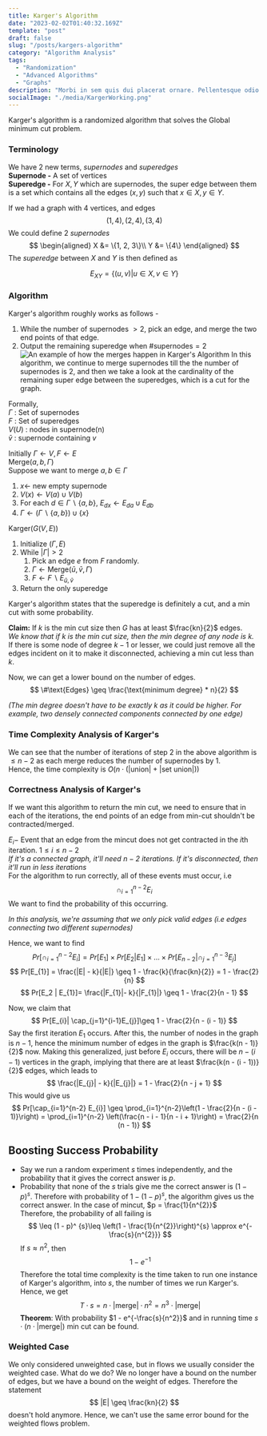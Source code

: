 ```yaml
---
title: Karger's Algorithm
date: "2023-02-02T01:40:32.169Z"
template: "post"
draft: false
slug: "/posts/kargers-algorithm"
category: "Algorithm Analysis"
tags:
  - "Randomization"
  - "Advanced Algorithms"
  - "Graphs"
description: "Morbi in sem quis dui placerat ornare. Pellentesque odio nisi, euismod in, pharetra a, ultricies in, diam. Sed arcu. Cras consequat."
socialImage: "./media/KargerWorking.png"
---
```

Karger's algorithm is a randomized algorithm that solves the Global minimum cut problem.
### Terminology
We have 2 new terms, *supernodes* and *superedges*\
**Supernode -** A set of vertices\
**Superedge -** For $X,Y$  which are supernodes, the super edge between them is a set which contains all the edges $(x, y)$ such that $x \in X, y \in Y$.

If we had a graph with 4 vertices, and edges
$$
(1, 4), (2, 4), (3, 4)
$$
We could define 2 *supernodes*
$$
\begin{aligned}
X &= \{1, 2, 3\}\\
Y &= \{4\}
\end{aligned}
$$
The *superedge* between $X$ and $Y$ is then defined as

$$
E_{XY} = \{(u, v) | u \in X, v \in Y\}
$$
### Algorithm
Karger's algorithm roughly works as follows -
1. While the number of supernodes $> 2$, pick an edge, and merge the two end points of that edge.
2. Output the remaining superedge when $\#\text{supernodes} = 2$
![An example of how the merges happen in Karger's Algorithm](/media/KargerWorking.png)
In this algorithm, we continue to merge supernodes till the the number of supernodes is 2, and then we take a look at the cardinality of the remaining super edge between the superedges, which is a cut for the graph.

Formally,\
$\Gamma$  : Set of supernodes\
$F$  : Set of superedges\
$V(U)$ : nodes in supernode(n)\
$\bar v$ : supernode containing $v$

Initially $\Gamma \leftarrow V, F \leftarrow E$\
$\text{Merge}(a, b, \Gamma)$\
Suppose we want to merge $a, b \in \Gamma$
1. $x \leftarrow$ new empty supernode
2. $V(x) \leftarrow V(a) \cup V(b)$
3. For each $d \in \Gamma \backslash \{a, b\}$, $E_{dx} \leftarrow E_{da} \cup E_{db}$
4. $\Gamma \leftarrow (\Gamma \backslash \{a, b\}) \cup \{x\}$

$\text{Karger}(G(V, E))$
1. Initialize $(\Gamma, E)$
2. While $|\Gamma| > 2$
	1. Pick an edge $e$ from $F$ randomly.
	2. $\Gamma \leftarrow \text{Merge}(\bar u, \bar v, \Gamma)$
	3. $F \leftarrow F \backslash E_{\bar u, \bar v}$
 3. Return the only superedge

Karger's algorithm states that the superedge is definitely a cut, and a min cut with some probability.

**Claim:** If $k$ is the min cut size then $G$ has at least $\frac{kn}{2}$ edges.\
*We know that if $k$ is the min cut size, then the min degree of any node is $k$.*\
If there is some node of degree $k - 1$ or lesser, we could just remove all the edges incident on it to make it disconnected, achieving a min cut less than $k$.

Now, we can get a lower bound on the number of edges.
$$
\#\text{Edges} \geq \frac{\text{minimum degree} * n}{2}
$$

*(The min degree doesn't have to be exactly $k$ as it could be higher. For example, two densely connected components connected by one edge)*

### Time Complexity Analysis of Karger's
We can see that the number of iterations of step 2 in the above algorithm is $\leq n - 2$ as each merge reduces the number of supernodes by $1$.\
Hence, the time complexity is $O(n \cdot (|\text{union}| + |\text{set union}|))$

### Correctness Analysis of Karger's
If we want this algorithm to return the min cut, we need to ensure that in each of the iterations, the end points of an edge from min-cut shouldn't be contracted/merged.

$E_{i} -$ Event that an edge from the mincut does not get contracted in the $i$th iteration. $1 \leq i \leq n - 2$\
*If it's a connected graph, it'll need $n - 2$ iterations. If it's disconnected, then it'll run in less iterations*\
For the algorithm to run correctly, all of these events must occur, i.e
$$
\cap_{i=1}^{n-2} E_{i}
$$
We want to find the probability of this occurring.

*In this analysis, we're assuming that we only pick valid edges (i.e edges connecting two different supernodes)*

Hence, we want to find
$$
Pr[\cap_{i = 1}^{n - 2} E_{i}] = Pr[E_{1}] \times Pr[E_{2}| E_{1}] \times \dots \times Pr[E_{n-2} | \cap_{j=1}^{n - 3} E_{j}]
$$
$$
Pr[E_{1}] = \frac{|E| - k}{|E|} \geq 1 - \frac{k}{\frac{kn}{2}} = 1 - \frac{2}{n}
$$
$$
Pr[E_2 | E_{1}]= \frac{|F_{1}|- k}{|F_{1}|} \geq 1 - \frac{2}{n - 1}
$$

Now, we claim that
$$
Pr[E_{i}| \cap_{j=1}^{i-1}E_{j}]\geq 1 - \frac{2}{n - (i - 1)}
$$
Say the first iteration $E_{1}$ occurs. After this, the number of nodes in the graph is $n - 1$, hence the minimum number of edges in the graph is $\frac{k(n - 1)}{2}$ now. Making this generalized, just before $E_{i}$ occurs, there will be $n - (i - 1)$ vertices in the graph, implying that there are at least $\frac{k(n - (i - 1))}{2}$ edges, which leads to
$$
\frac{|E_{j}| - k}{|E_{j}|} = 1 - \frac{2}{n - j + 1}
$$
This would give us
$$
Pr[\cap_{i=1}^{n-2} E_{i}]  \geq \prod_{i=1}^{n-2}\left(1 - \frac{2}{n - (i - 1)}\right) = \prod_{i=1}^{n-2} \left(\frac{n - i - 1}{n - i + 1}\right) = \frac{2}{n (n - 1)}
$$

## Boosting Success Probability
- Say we run a random experiment $s$ times independently, and the probability that it gives the correct answer is $p$.
- Probability that none of the $s$ trials give me the correct answer is $(1 - p)^s$. Therefore with probability of $1 - (1 - p)^{s}$, the algorithm gives us the correct answer.
In the case of mincut, $p = \frac{1}{n^{2}}$\
Therefore, the probability of all failing is
$$
\leq (1 - p)^ {s}\leq \left(1 - \frac{1}{n^{2}}\right)^{s} \approx e^{-\frac{s}{n^{2}}}
$$
If $s \approx n^{2}$, then
$$
1 - e^{-1}
$$
Therefore the total time complexity is the time taken to run one instance of Karger's algorithm, into $s$, the number of times we run Karger's.\
Hence, we get
$$
T \cdot s = n \cdot |\text{merge}| \cdot n^{2} = n^{3}\cdot |\text{merge}|
$$
**Theorem**: With probability $1 - e^{-\frac{s}{n^2}}$ and in running time $s \cdot (n \cdot | \text{merge} |)$ min cut can be found.

### Weighted Case
We only considered unweighted case, but in flows we usually consider the weighted case. What do we do? We no longer have a bound on the number of edges, but we have a bound on the weight of edges.
Therefore the statement
$$
|E| \geq \frac{kn}{2}
$$
doesn't hold anymore. Hence, we can't use the same error bound for the weighted flows problem.

